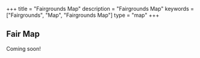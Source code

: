 +++
title = "Fairgrounds Map"
description = "Fairgrounds Map"
keywords = ["Fairgrounds", "Map", "Fairgrounds Map"]
type = "map"
+++

## Fair Map

Coming soon!

<!-- 
{{< map >}}
-->